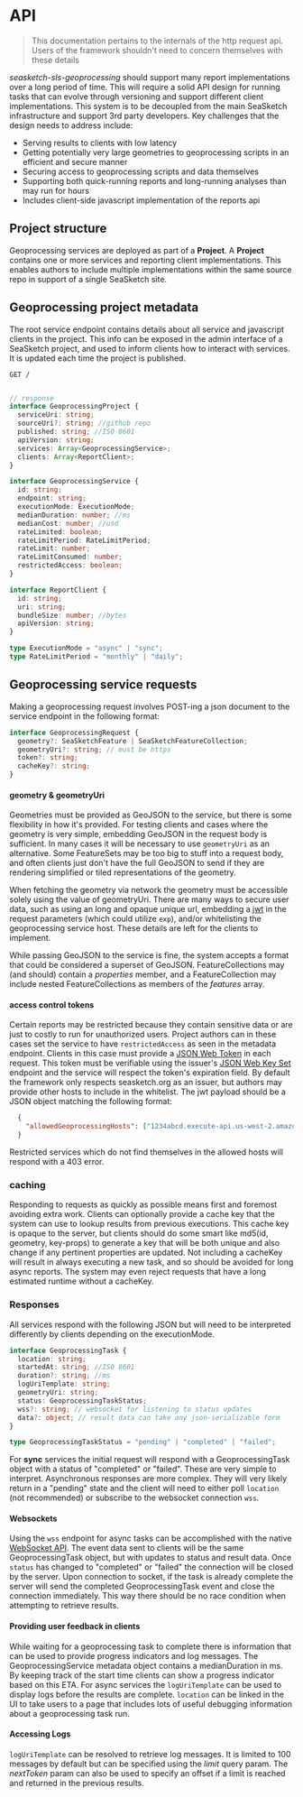 # API

> This documentation pertains to the internals of the http request api. Users of
> the framework shouldn't need to concern themselves with these details

*seasketch-sls-geoprocessing* should support many report implementations over a
long period of time. This will require a solid API design for running tasks that
can evolve through versioning and support different client implementations. This
system is to be decoupled from the main SeaSketch infrastructure and support 3rd
party developers. Key challenges that the design needs to address include:

  * Serving results to clients with low latency
  * Getting potentially very large geometries to geoprocessing scripts in an
    efficient and secure manner
  * Securing access to geoprocessing scripts and data themselves
  * Supporting both quick-running reports and long-running analyses than may run
    for hours
  * Includes client-side javascript implementation of the reports api

## Project structure

Geoprocessing services are deployed as part of a **Project**. A **Project**
contains one or more services and reporting client implementations. This enables
authors to include multiple implementations within the same source repo in
support of a single SeaSketch site.


## Geoprocessing project metadata

The root service endpoint contains details about all service and javascript
clients in the project. This info can be exposed in the admin interface of a
SeaSketch project, and used to inform clients how to interact with services. It
is updated each time the project is published.

```GET /```

```typescript

// response
interface GeoprocessingProject {
  serviceUri: string;
  sourceUri?: string; //github repo
  published: string; //ISO 8601
  apiVersion: string;
  services: Array<GeoprocessingService>;
  clients: Array<ReportClient>;
}

interface GeoprocessingService {
  id: string;
  endpoint: string;
  executionMode: ExecutionMode;
  medianDuration: number; //ms
  medianCost: number; //usd
  rateLimited: boolean;
  rateLimitPeriod: RateLimitPeriod;
  rateLimit: number;
  rateLimitConsumed: number;
  restrictedAccess: boolean;
}

interface ReportClient {
  id: string;
  uri: string;
  bundleSize: number; //bytes
  apiVersion: string;
}

type ExecutionMode = "async" | "sync";
type RateLimitPeriod = "monthly" | "daily";

```

## Geoprocessing service requests

Making a geoprocessing request involves POST-ing a json document to the service
endpoint in the following format:

```typescript
interface GeoprocessingRequest {
  geometry?: SeaSketchFeature | SeaSketchFeatureCollection;
  geometryUri?: string; // must be https
  token?: string;
  cacheKey?: string;
}
```

#### geometry & geometryUri

Geometries must be provided as GeoJSON to the service, but there is some
flexibility in how it's provided. For testing clients and cases where the
geometry is very simple, embedding GeoJSON in the request body is sufficient. In
many cases it will be necessary to use `geometryUri` as an alternative. Some
FeatureSets may be too big to stuff into a request body, and often clients just
don't have the full GeoJSON to send if they are rendering simplified or tiled
representations of the geometry.

When fetching the geometry via network the geometry must be accessible solely
using the value of geometryUri. There are many ways to secure user data, such as
using an long and opaque unique url, embedding a
[jwt](http://self-issued.info/docs/draft-ietf-oauth-json-web-token.html) in the
request parameters (which could utilize `exp`), and/or whitelisting the
geoprocessing service host. These details are left for the clients to implement.

While passing GeoJSON to the service is fine, the system accepts a format that
could be considered a superset of GeoJSON. FeatureCollections may (and should)
contain a *properties* member, and a FeatureCollection may include nested 
FeatureCollections as members of the *features* array.

#### access control tokens

Certain reports may be restricted because they contain sensitive data or are
just to costly to run for unauthorized users. Project authors can in these cases
set the service to have `restrictedAccess` as seen in the metadata endpoint.
Clients in this case must provide a [JSON Web
Token](http://self-issued.info/docs/draft-ietf-oauth-json-web-token.html) in
each request. This token must be verifiable using the issuer's [JSON Web Key
Set](https://tools.ietf.org/html/rfc7517) endpoint and the service will respect
the token's expiration field. By default the framework only respects seasketch.org
as an issuer, but authors may provide other hosts to include in the whitelist.
The jwt payload should be a JSON object matching the following format:

```json
  {
    "allowedGeoprocessingHosts": ["1234abcd.execute-api.us-west-2.amazonaws.com", "..."]
  }
```

Restricted services which do not find themselves in the allowed hosts will
respond with a 403 error.

### caching

Responding to requests as quickly as possible means first and foremost avoiding
extra work. Clients can optionally provide a cache key that the system can use
to lookup results from previous executions. This cache key is opaque to the
server, but clients should do some smart like md5(id, geometry, key-props) to
generate a key that will be both unique and also change if any pertinent
properties are updated. Not including a cacheKey will result in always executing
a new task, and so should be avoided for long async reports. The system may even
reject requests that have a long estimated runtime without a cacheKey.

### Responses

All services respond with the following JSON but will need to be interpreted
differently by clients depending on the executionMode.

```typescript
interface GeoprocessingTask {
  location: string;
  startedAt: string; //ISO 8601
  duration?: string; //ms
  logUriTemplate: string;
  geometryUri: string;
  status: GeoprocessingTaskStatus;
  wss?: string; // websocket for listening to status updates
  data?: object; // result data can take any json-serializable form
}

type GeoprocessingTaskStatus = "pending" | "completed" | "failed";
```

For **sync** services the initial request will respond with a GeoprocessingTask
object with a status of "completed" or "failed". These are very simple to
interpret. Asynchronous responses are more complex. They will very likely return
in a "pending" state and the client will need to either poll `location` (not
recommended) or subscribe to the websocket connection `wss`. 

#### Websockets

Using the `wss` endpoint for async tasks can be accomplished with the native
[WebSocket API](https://developer.mozilla.org/en-US/docs/Web/API/WebSockets_API). 
The event data sent to clients will be the same GeoprocessingTask object, but
with updates to status and result data. Once `status` has changed to "completed"
or "failed" the connection will be closed by the server. Upon connection to
socket, if the task is already complete the server will send the completed
GeoprocessingTask event and close the connection immediately. This way there
should be no race condition when attempting to retrieve results.

#### Providing user feedback in clients

While waiting for a geoprocessing task to complete there is information that can
be used to provide progress indicators and log messages. The
GeoprocessingService metadata object contains a medianDuration in ms. By keeping
track of the start time clients can show a progress indicator based on this ETA.
For async services the `logUriTemplate` can be used to display logs before the
results are complete. `location` can be linked in the UI to take users to a page
that includes lots of useful debugging information about a geoprocessing task
run.

#### Accessing Logs

`logUriTemplate` can be resolved to retrieve log messages. It is limited to 100
messages by default but can be specified using the *limit* query param. The
*nextToken* param can also be used to specify an offset if a limit is reached
and returned in the previous results. 